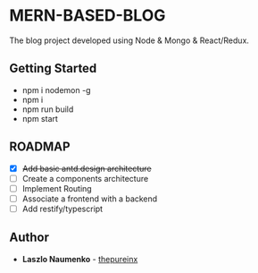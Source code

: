 # MERN-BASED-BLOG

The blog project developed using Node & Mongo & React/Redux.

## Getting Started

* npm i nodemon -g
* npm i
* npm run build
* npm start

## ROADMAP

- [x] ~~Add basic antd.design architecture~~
- [ ] Create a components architecture
- [ ] Implement Routing
- [ ] Associate a frontend with a backend
- [ ] Add restify/typescript

## Author

* **Laszlo Naumenko** - [thepureinx](https://github.com/thepureinx)
